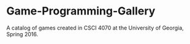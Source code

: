 # Game-Programming-Gallery
A catalog of games created in CSCI 4070 at the University of Georgia, Spring 2016. 
